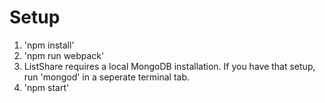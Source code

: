 # Setup

1. 'npm install'
2. 'npm run webpack'
3. ListShare requires a local MongoDB installation. If you have that setup, run 'mongod' in a seperate terminal tab. 
4. 'npm start' 
